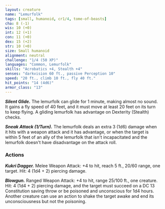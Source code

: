 ```yaml
---
layout: creature
name: "Lemurfolk"
tags: [small, humanoid, cr1/4, tome-of-beasts]
cha: 8 (-1)
wis: 10 (+0)
int: 12 (+1)
con: 11 (+0)
dex: 15 (+2)
str: 10 (+0)
size: Small humanoid
alignment: neutral
challenge: "1/4 (50 XP)"
languages: "Common, Lemurfolk"
skills: "Acrobatics +4, Stealth +4"
senses: "darkvision 60 ft., passive Perception 10"
speed: "20 ft., climb 10 ft., fly 40 ft."
hit_points: "14 (4d6)"
armor_class: "13"
---
```


***Silent Glide.*** The lemurfolk can glide for 1 minute, making almost no sound. It gains a fly speed of 40 feet, and it must move at least 20 feet on its turn to keep flying. A gliding lemurfolk has advantage on Dexterity (Stealth) checks.

***Sneak Attack (1/Turn).*** The lemurfolk deals an extra 3 (1d6) damage when it hits with a weapon attack and it has advantage, or when the target is within 5 feet of an ally of the lemurfolk that isn't incapacitated and the lemurfolk doesn't have disadvantage on the attack roll.

### Actions

***Kukri Dagger.*** Melee Weapon Attack: +4 to hit, reach 5 ft., 20/60 range, one target. Hit: 4 (1d4 + 2) piercing damage.

***Blowgun.*** Ranged Weapon Attack: +4 to hit, range 25/100 ft., one creature. Hit: 4 (1d4 + 2) piercing damage, and the target must succeed on a DC 13 Constitution saving throw or be poisoned and unconscious for 1d4 hours. Another creature can use an action to shake the target awake and end its unconsciousness but not the poisoning.


